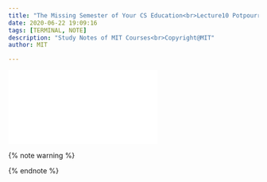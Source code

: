 ```yaml
---
title: "The Missing Semester of Your CS Education<br>Lecture10 Potpourri"
date: 2020-06-22 19:09:16
tags: [TERMINAL, NOTE]
description: "Study Notes of MIT Courses<br>Copyright@MIT"
author: MIT

---
```


<iframe src="//player.bilibili.com/player.html?aid=86911412&bvid=BV1x7411H7wa&cid=148517006&page=10" scrolling="no" border="0" frameborder="no" framespacing="0" allowfullscreen="true"> </iframe>

{% note warning %}







{% endnote %}
